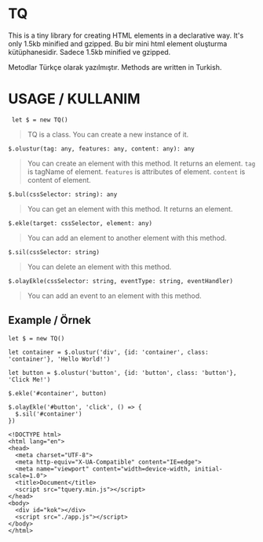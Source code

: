 # TQ

This is a tiny library for creating HTML elements in a declarative way. It's only 1.5kb minified and gzipped.
Bu bir mini html element oluşturma kütüphanesidir. Sadece 1.5kb minified ve gzipped.

Metodlar Türkçe olarak yazılmıştır.
Methods are written in Turkish.


# USAGE / KULLANIM


` let $ = new TQ()`
> TQ is a class. You can create a new instance of it.


`$.olustur(tag: any, features: any, content: any): any`
> You can create an element with this method. It returns an element.
`tag` is tagName of element. `features` is attributes of element. `content` is content of element.

`$.bul(cssSelector: string): any`
> You can get an element with this method. It returns an element.

`$.ekle(target: cssSelector, element: any)`
> You can add an element to another element with this method.

`$.sil(cssSelector: string)`
> You can delete an element with this method.

`$.olayEkle(cssSelector: string, eventType: string, eventHandler)`
> You can add an event to an element with this method.

## Example / Örnek

```
let $ = new TQ()

let container = $.olustur('div', {id: 'container', class: 'container'}, 'Hello World!')

let button = $.olustur('button', {id: 'button', class: 'button'}, 'Click Me!')

$.ekle('#container', button)

$.olayEkle('#button', 'click', () => {
  $.sil('#container')
})

```

```
<!DOCTYPE html>
<html lang="en">
<head>
  <meta charset="UTF-8">
  <meta http-equiv="X-UA-Compatible" content="IE=edge">
  <meta name="viewport" content="width=device-width, initial-scale=1.0">
  <title>Document</title>
  <script src="tquery.min.js"></script>
</head>
<body>
  <div id="kok"></div>
  <script src="./app.js"></script>
</body>
</html>
```
